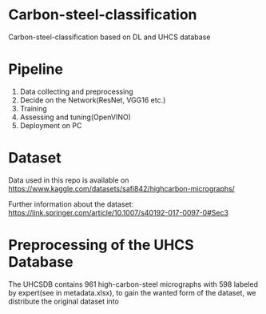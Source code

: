 # Carbon-steel-classification
Carbon-steel-classification based on DL and UHCS database 

# Pipeline
  1. Data collecting and preprocessing
  2. Decide on the Network(ResNet, VGG16 etc.)
  3. Training
  4. Assessing and tuning(OpenVINO)
  5. Deployment on PC
# Dataset 
  Data used in this repo is available on https://www.kaggle.com/datasets/safi842/highcarbon-micrographs/
  
  Further information about the dataset: https://link.springer.com/article/10.1007/s40192-017-0097-0#Sec3
# Preprocessing of the UHCS Database
  The UHCSDB contains 961 high-carbon-steel micrographs with 598 labeled by expert(see in metadata.xlsx), to gain the wanted form of the dataset, we distribute the original dataset into 
